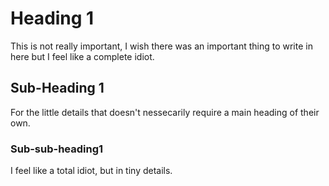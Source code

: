 # Heading 1

This is not really important, I wish there was an important thing to
write in here but I feel like a complete idiot.

## Sub-Heading 1

For the little details that doesn't nessecarily require a main heading
of their own.

### Sub-sub-heading1

I feel like a total idiot, but in tiny details.
